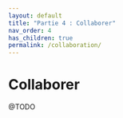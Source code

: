 ```yaml
---
layout: default
title: "Partie 4 : Collaborer"
nav_order: 4
has_children: true
permalink: /collaboration/
---
```


# Collaborer
@TODO
